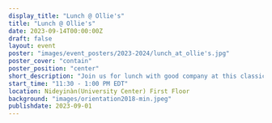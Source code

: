 ```yaml
---
display_title: "Lunch @ Ollie's"
title: "Lunch @ Ollie's"
date: 2023-09-14T00:00:00Z
draft: false
layout: event
poster: "images/event_posters/2023-2024/lunch_at_ollie's.jpg"
poster_cover: "contain"
poster_position: "center"
short_description: "Join us for lunch with good company at this classic Carleton spot"
start_time: "11:30 - 1:00 PM EDT"
location: Nideyinàn(University Center) First Floor
background: "images/orientation2018-min.jpeg"
publishdate: 2023-09-01
---
```


